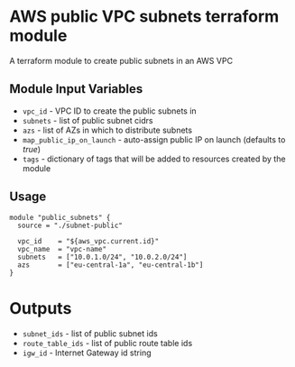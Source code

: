 AWS public VPC subnets terraform module
===========

A terraform module to create public subnets in an AWS VPC


Module Input Variables
----------------------

- `vpc_id` - VPC ID to create the public subnets in
- `subnets` - list of public subnet cidrs
- `azs` - list of AZs in which to distribute subnets
- `map_public_ip_on_launch` - auto-assign public IP on launch (defaults to _true_)
- `tags` - dictionary of tags that will be added to resources created by the module


Usage
-----

```hcl
module "public_subnets" {
  source = "./subnet-public"

  vpc_id    = "${aws_vpc.current.id}"
  vpc_name  = "vpc-name"
  subnets   = ["10.0.1.0/24", "10.0.2.0/24"]
  azs       = ["eu-central-1a", "eu-central-1b"]
}
```

Outputs
=======

 - `subnet_ids` - list of public subnet ids
 - `route_table_ids` - list of public route table ids
 - `igw_id` - Internet Gateway id string
